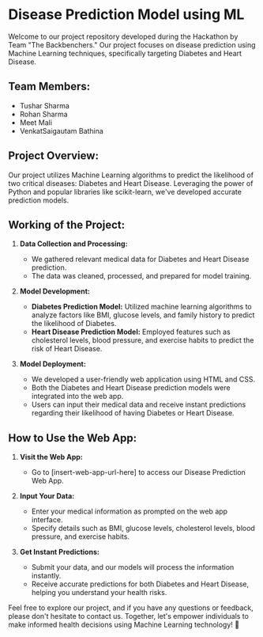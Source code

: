 # Disease Prediction Model using ML

Welcome to our project repository developed during the Hackathon by Team "The Backbenchers." Our project focuses on disease prediction using Machine Learning techniques, specifically targeting Diabetes and Heart Disease.

## Team Members:
- Tushar Sharma
- Rohan Sharma
- Meet Mali
- VenkatSaigautam Bathina

## Project Overview:

Our project utilizes Machine Learning algorithms to predict the likelihood of two critical diseases: Diabetes and Heart Disease. Leveraging the power of Python and popular libraries like scikit-learn, we've developed accurate prediction models.

## Working of the Project:

1. **Data Collection and Processing:**
   - We gathered relevant medical data for Diabetes and Heart Disease prediction.
   - The data was cleaned, processed, and prepared for model training.

2. **Model Development:**
   - **Diabetes Prediction Model:** Utilized machine learning algorithms to analyze factors like BMI, glucose levels, and family history to predict the likelihood of Diabetes.
   - **Heart Disease Prediction Model:** Employed features such as cholesterol levels, blood pressure, and exercise habits to predict the risk of Heart Disease.

3. **Model Deployment:**
   - We developed a user-friendly web application using HTML and CSS.
   - Both the Diabetes and Heart Disease prediction models were integrated into the web app.
   - Users can input their medical data and receive instant predictions regarding their likelihood of having Diabetes or Heart Disease.

## How to Use the Web App:

1. **Visit the Web App:**
   - Go to [insert-web-app-url-here] to access our Disease Prediction Web App.

2. **Input Your Data:**
   - Enter your medical information as prompted on the web app interface.
   - Specify details such as BMI, glucose levels, cholesterol levels, blood pressure, and exercise habits.

3. **Get Instant Predictions:**
   - Submit your data, and our models will process the information instantly.
   - Receive accurate predictions for both Diabetes and Heart Disease, helping you understand your health risks.

Feel free to explore our project, and if you have any questions or feedback, please don't hesitate to contact us. Together, let's empower individuals to make informed health decisions using Machine Learning technology! 🌟
